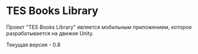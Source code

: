 # TES Books Library
Проект "TES Books Library" является мобильным приложением, которое разрабатывается на движке Unity.

Текущая версия - 0.8

